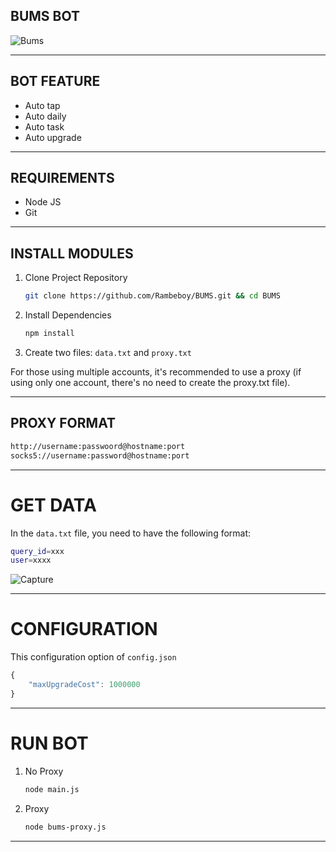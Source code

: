 ## BUMS BOT

![Bums](https://github.com/user-attachments/assets/d3515d2c-8c79-4030-9670-dc694d9855fe)

---

## BOT FEATURE

- Auto tap
- Auto daily
- Auto task
- Auto upgrade

---

## REQUIREMENTS

- Node JS
- Git


---

## INSTALL MODULES

1. Clone Project Repository
   ```bash
   git clone https://github.com/Rambeboy/BUMS.git && cd BUMS
   ```

2. Install Dependencies
   ```bash
   npm install
   ```
3. Create two files: `data.txt` and `proxy.txt`

For those using multiple accounts, it's recommended to use a proxy (if using only one account, there's no need to create the proxy.txt file).

---

## PROXY FORMAT

```bash
http://username:passwoord@hostname:port
socks5://username:password@hostname:port
```

---

# GET DATA

In the `data.txt` file, you need to have the following format:

```bash
query_id=xxx
user=xxxx
```

![Capture](https://github.com/user-attachments/assets/6db0b3ed-86fe-4cf7-b9c3-9dde4c0f2efb)

---

# CONFIGURATION

This configuration option of `config.json`

```js
{
    "maxUpgradeCost": 1000000
}
```

---

# RUN BOT

1. No Proxy
   ```bash
   node main.js
   ```
2. Proxy
   ```bash
   node bums-proxy.js
   ```

---
   
